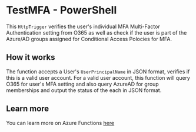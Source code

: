 # TestMFA - PowerShell

This `HttpTrigger` verifies the user's individual MFA Multi-Factor Authentication setting from O365 as well as check if the user is part of the Azure/AD groups assigned for Conditional Access Polocies for MFA.

## How it works

The function accepts a User's `UserPrincipalName` in JSON  format, verifies if this is a valid user account. For a valid user account, this function will query O365 for user's MFA setting and also query AzureAD for group memberships and output the status of the each in JSON format.

## Learn more

You can learn more on Azure Functions [here](https://docs.microsoft.com/en-us/azure/azure-functions/)